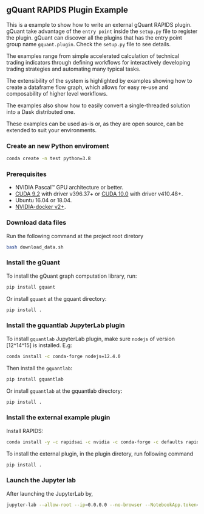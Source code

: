 ## gQuant RAPIDS Plugin Example
This is a example to show how to write an external gQuant RAPIDS plugin. gQuant take advantage of the `entry point` inside the `setup.py` file to register the plugin. gQuant can discover all the plugins that has the entry point group name `gquant.plugin`. Check the `setup.py` file to see details.

The examples range from simple accelerated calculation of technical trading indicators through defining workflows for interactively developing trading strategies and automating many typical tasks.

The extensibility of the system is highlighted by examples showing how to create a dataframe flow graph, which allows for easy re-use and composability of higher level workflows.

The examples also show how to easily convert a single-threaded solution into a Dask distributed one. 

These examples can be used as-is or, as they are open source, can be extended to suit your environments.

### Create an new Python enviroment
```bash
conda create -n test python=3.8
```

### Prerequisites
- NVIDIA Pascal™ GPU architecture or better.
- [CUDA 9.2](https://developer.nvidia.com/cuda-92-download-archive) with driver v396.37+ or [CUDA 10.0](https://developer.nvidia.com/cuda-10.0-download-archive) with driver v410.48+.
- Ubuntu 16.04 or 18.04.
- [NVIDIA-docker v2+](https://github.com/nvidia/nvidia-docker/wiki/Frequently-Asked-Questions#how-do-i-install-20-if-im-not-using-the-latest-docker-version).


### Download data files

Run the following command at the project root diretory 
```bash
bash download_data.sh

```

### Install the gQuant 
To install the gQuant graph computation library, run:
```bash
pip install gquant
```
Or install `gquant` at the gquant directory:
```bash
pip install .
```

### Install the gquantlab JupyterLab plugin
To install `gquantlab` JupyterLab plugin, make sure `nodejs` of version [12^14^15] is installed. E.g:
```bash
conda install -c conda-forge nodejs=12.4.0
```
Then install the `gquantlab`:
```bash
pip install gquantlab
```
Or install `gquantlab` at the gquantlab directory:
```bash
pip install .
```

### Install the external example plugin
Install RAPIDS:
```bash
conda install -y -c rapidsai -c nvidia -c conda-forge -c defaults rapids=0.17
```
To install the external plugin, in the plugin diretory, run following command
```bash
pip install .
```

### Launch the Jupyter lab
After launching the JupyterLab by,
```bash
jupyter-lab --allow-root --ip=0.0.0.0 --no-browser --NotebookApp.token=''
```
